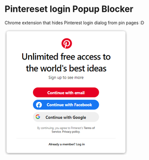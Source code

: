 # Pintereset login Popup Blocker

Chrome extension that hides Pinterest login dialog from pin pages :D

![Login Dialog](https://github.com/ImAgentW/PPB/blob/main/_shots/pinterest.png?raw=true)
